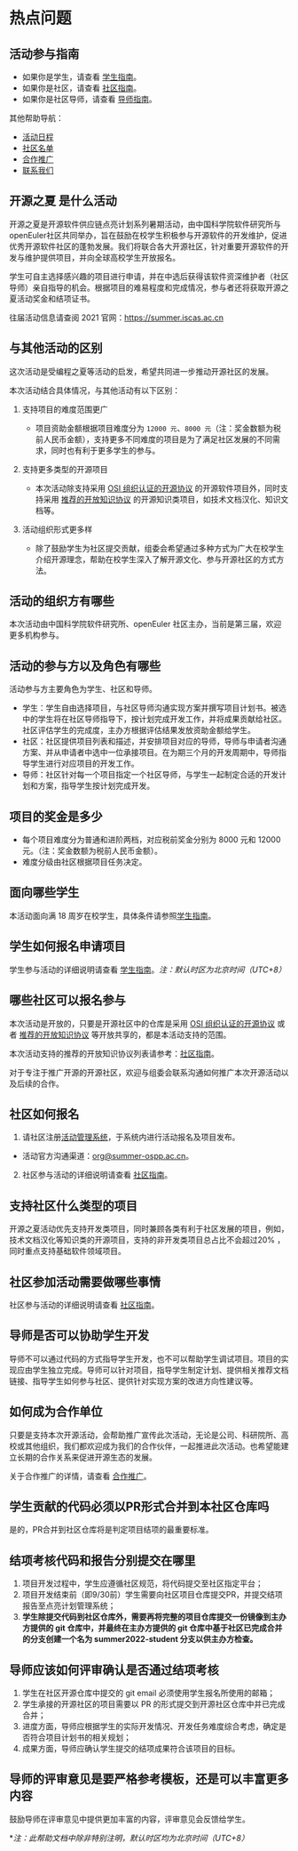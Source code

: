 # 热点问题



## 活动参与指南

- 如果你是学生，请查看 [学生指南](student.md)。
- 如果你是社区，请查看 [社区指南](community.md)。
- 如果你是社区导师，请查看 [导师指南](mentor.md)。

其他帮助导航：

- [活动日程](timeline.md)
- [社区名单](communities-list.md)
- [合作推广](cooperation.md)
- [联系我们](contactus.md)



## 开源之夏 是什么活动

开源之夏是开源软件供应链点亮计划系列暑期活动，由中国科学院软件研究所与openEuler社区共同举办，旨在鼓励在校学生积极参与开源软件的开发维护，促进优秀开源软件社区的蓬勃发展。我们将联合各大开源社区，针对重要开源软件的开发与维护提供项目，并向全球高校学生开放报名。

学生可自主选择感兴趣的项目进行申请，并在中选后获得该软件资深维护者（社区导师）亲自指导的机会。根据项目的难易程度和完成情况，参与者还将获取开源之夏活动奖金和结项证书。

往届活动信息请查阅 2021 官网：https://summer.iscas.ac.cn



## 与其他活动的区别

这次活动是受编程之夏等活动的启发，希望共同进一步推动开源社区的发展。

本次活动结合具体情况，与其他活动有以下区别：

1. 支持项目的难度范围更广

   - 项目资助金额根据项目难度分为 `12000 元`、`8000 元`（注：奖金数额为税前人民币金额），支持更多不同难度的项目是为了满足社区发展的不同需求，同时也有利于更多学生的参与。
2. 支持更多类型的开源项目

   - 本次活动除支持采用  [OSI 组织认证的开源协议](https://opensource.org/licenses) 的开源软件项目外，同时支持采用 [推荐的开放知识协议](community.md#推荐的开放知识协议) 的开源知识类项目，如技术文档汉化、知识文档等。
3. 活动组织形式更多样

   - 除了鼓励学生为社区提交贡献，组委会希望通过多种方式为广大在校学生介绍开源理念，帮助在校学生深入了解开源文化、参与开源社区的方式方法。



## 活动的组织方有哪些

本次活动由中国科学院软件研究所、openEuler 社区主办，当前是第三届，欢迎更多机构参与。



## 活动的参与方以及角色有哪些

活动参与方主要角色为学生、社区和导师。

- 学生：学生自由选择项目，与社区导师沟通实现方案并撰写项目计划书。被选中的学生将在社区导师指导下，按计划完成开发工作，并将成果贡献给社区。社区评估学生的完成度，主办方根据评估结果发放资助金额给学生。
- 社区：社区提供项目列表和描述，并安排项目对应的导师，导师与申请者沟通方案、并从申请者中选中一位承接项目。在为期三个月的开发周期中，导师指导学生进行对应项目的开发工作。
- 导师：社区针对每一个项目指定一个社区导师，与学生一起制定合适的开发计划和方案，指导学生按计划完成开发。



## 项目的奖金是多少

- 每个项目难度分为普通和进阶两档，对应税前奖金分别为 8000 元和 12000 元。（注：奖金数额为税前人民币金额）。
- 难度分级由社区根据项目任务决定。



## 面向哪些学生

本活动面向满 18 周岁在校学生，具体条件请参照[学生指南](student.md#面向哪些学生)。



## 学生如何报名申请项目

学生参与活动的详细说明请查看 [学生指南](student.md)。*注：默认时区为北京时间（UTC+8）*



## 哪些社区可以报名参与 

本次活动是开放的，只要是开源社区中的仓库是采用 [OSI 组织认证的开源协议](https://opensource.org/licenses) 或者 [推荐的开放知识协议](community.md#推荐的开放知识协议) 等开放共享的，都是本活动支持的范围。

本次活动支持的推荐的开放知识协议列表请参考：[社区指南](community.md#推荐的开放知识协议)。

对于专注于推广开源的开源社区，欢迎与组委会联系沟通如何推广本次开源活动以及后续的合作。



## 社区如何报名

1. 请社区注册[活动管理系统](https://portal.summer-ospp.ac.cn/)，于系统内进行活动报名及项目发布。

  - 活动官方沟通渠道：org@summer-ospp.ac.cn。

2. 社区参与活动的详细说明请查看 [社区指南](community.md)。



## 支持社区什么类型的项目 

开源之夏活动优先支持开发类项目，同时兼顾各类有利于社区发展的项目，例如，技术文档汉化等知识类的开源项目，支持的非开发类项目总占比不会超过20% ，同时重点支持基础软件领域项目。



## 社区参加活动需要做哪些事情

社区参与活动的详细说明请查看 [社区指南](community.md)。



## 导师是否可以协助学生开发

导师不可以通过代码的方式指导学生开发，也不可以帮助学生调试项目。项目的实现应由学生独立完成。导师可以针对项目，指导学生制定计划、提供相关推荐文档链接、指导学生如何参与社区、提供针对实现方案的改进方向性建议等。



## 如何成为合作单位

只要是支持本次开源活动，会帮助推广宣传此次活动，无论是公司、科研院所、高校或其他组织，我们都欢迎成为我们的合作伙伴，一起推进此次活动。也希望能建立长期的合作关系来促进开源生态的发展。

关于合作推广的详情，请查看 [合作推广](cooperation.md)。



## 学生贡献的代码必须以PR形式合并到本社区仓库吗

是的，PR合并到社区仓库将是判定项目结项的最重要标准。



## 结项考核代码和报告分别提交在哪里 

1. 项目开发过程中，学生应遵循社区规范，将代码提交至社区指定平台；
2. 项目开发结束前（即9/30前）学生需要向社区项目仓库提交PR，并提交结项报告至点亮计划管理系统；
3. **学生除提交代码到社区仓库外，需要再将完整的项目仓库提交一份镜像到主办方提供的 git 仓库中，并最终在主办方提供的 git 仓库中基于社区已完成合并的分支创建一个名为 summer2022-student 分支以供主办方检查。**



## 导师应该如何评审确认是否通过结项考核 

1. 学生在社区开源仓库中提交的 git email 必须使用学生报名所使用的邮箱；
2. 学生承接的开源社区的项目需要以 PR 的形式提交到开源社区仓库中并已完成合并；
3. 进度方面，导师应根据学生的实际开发情况、开发任务难度综合考虑，确定是否符合项目计划书的相关规划；
4. 成果方面，导师应确认学生提交的结项成果符合该项目的目标。



## 导师的评审意见是要严格参考模板，还是可以丰富更多内容

鼓励导师在评审意见中提供更加丰富的内容，评审意见会反馈给学生。

**注：此帮助文档中除非特别注明，默认时区均为北京时间（UTC+8）*


